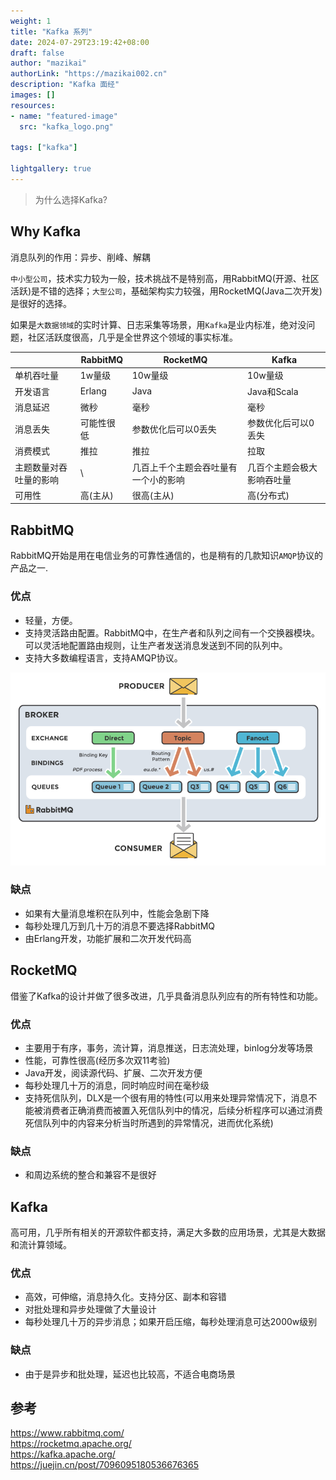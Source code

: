 ```yaml
---
weight: 1
title: "Kafka 系列"
date: 2024-07-29T23:19:42+08:00
draft: false
author: "mazikai"
authorLink: "https://mazikai002.cn"
description: "Kafka 面经"
images: []
resources:
- name: "featured-image"
  src: "kafka_logo.png"

tags: ["kafka"]

lightgallery: true
---
```


> 为什么选择Kafka? </br>

<!--more-->

## Why Kafka
消息队列的作用：异步、削峰、解耦

`中小型公司`，技术实力较为一般，技术挑战不是特别高，用RabbitMQ(开源、社区活跃)是不错的选择；`大型公司`，基础架构实力较强，用RocketMQ(Java二次开发)是很好的选择。

如果是`大数据领域`的实时计算、日志采集等场景，用`Kafka`是业内标准，绝对没问题，社区活跃度很高，几乎是全世界这个领域的事实标准。

|      | RabbitMQ | RocketMQ | Kafka |
| ----------- | ----------- | ----------- | ----------- |
| 单机吞吐量    | 1w量级       | 10w量级 | 10w量级         |
| 开发语言      | Erlang      | Java    | Java和Scala    |
| 消息延迟      | 微秒         | 毫秒     | 毫秒    |
| 消息丢失      | 可能性很低    | 参数优化后可以0丢失 | 参数优化后可以0丢失 |
| 消费模式   |    推拉    |    推拉    |   拉取   |
| 主题数量对吞吐量的影响   | \   | 几百上千个主题会吞吐量有一个小的影响 | 几百个主题会极大影响吞吐量 |
| 可用性   | 高(主从)     | 很高(主从) | 高(分布式) |

## RabbitMQ
RabbitMQ开始是用在电信业务的可靠性通信的，也是稍有的几款知识`AMQP`协议的产品之一.
### 优点
- 轻量，方便。
- 支持灵活路由配置。RabbitMQ中，在生产者和队列之间有一个交换器模块。可以灵活地配置路由规则，让生产者发送消息发送到不同的队列中。
- 支持大多数编程语言，支持AMQP协议。

![alt text](image.png)

### 缺点
- 如果有大量消息堆积在队列中，性能会急剧下降
- 每秒处理几万到几十万的消息不要选择RabbitMQ
- 由Erlang开发，功能扩展和二次开发代码高

## RocketMQ
借鉴了Kafka的设计并做了很多改进，几乎具备消息队列应有的所有特性和功能。
### 优点
- 主要用于有序，事务，流计算，消息推送，日志流处理，binlog分发等场景
- 性能，可靠性很高(经历多次双11考验)
- Java开发，阅读源代码、扩展、二次开发方便
- 每秒处理几十万的消息，同时响应时间在毫秒级
- 支持死信队列，DLX是一个很有用的特性(可以用来处理异常情况下，消息不能被消费者正确消费而被置入死信队列中的情况，后续分析程序可以通过消费死信队列中的内容来分析当时所遇到的异常情况，进而优化系统)
### 缺点
- 和周边系统的整合和兼容不是很好

## Kafka
高可用，几乎所有相关的开源软件都支持，满足大多数的应用场景，尤其是大数据和流计算领域。
### 优点
- 高效，可伸缩，消息持久化。支持分区、副本和容错
- 对批处理和异步处理做了大量设计
- 每秒处理几十万的异步消息；如果开启压缩，每秒处理消息可达2000w级别
### 缺点
- 由于是异步和批处理，延迟也比较高，不适合电商场景


## 参考
https://www.rabbitmq.com/</br>
https://rocketmq.apache.org/</br>
https://kafka.apache.org/</br>
https://juejin.cn/post/7096095180536676365</br>